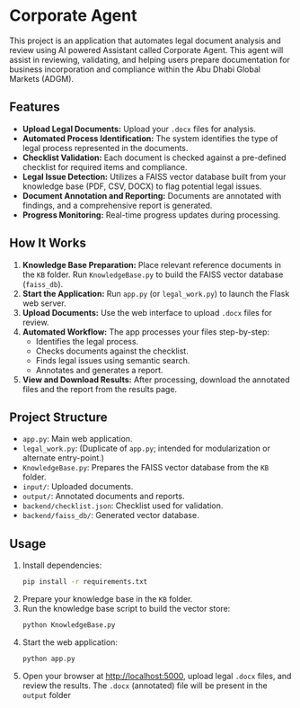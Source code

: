 # Corporate Agent

This project is an application that automates legal document analysis and review using AI powered Assistant called Corporate Agent. This agent will assist in reviewing, validating, and helping users prepare documentation for business incorporation and compliance within the Abu Dhabi Global Markets (ADGM).

## Features

- **Upload Legal Documents:** Upload your `.docx` files for analysis.
- **Automated Process Identification:** The system identifies the type of legal process represented in the documents.
- **Checklist Validation:** Each document is checked against a pre-defined checklist for required items and compliance.
- **Legal Issue Detection:** Utilizes a FAISS vector database built from your knowledge base (PDF, CSV, DOCX) to flag potential legal issues.
- **Document Annotation and Reporting:** Documents are annotated with findings, and a comprehensive report is generated.
- **Progress Monitoring:** Real-time progress updates during processing.

## How It Works

1. **Knowledge Base Preparation:** Place relevant reference documents in the `KB` folder. Run `KnowledgeBase.py` to build the FAISS vector database (`faiss_db`).
2. **Start the Application:** Run `app.py` (or `legal_work.py`) to launch the Flask web server.
3. **Upload Documents:** Use the web interface to upload `.docx` files for review.
4. **Automated Workflow:** The app processes your files step-by-step:
   - Identifies the legal process.
   - Checks documents against the checklist.
   - Finds legal issues using semantic search.
   - Annotates and generates a report.
5. **View and Download Results:** After processing, download the annotated files and the report from the results page.

## Project Structure

- `app.py`: Main web application.
- `legal_work.py`: (Duplicate of `app.py`; intended for modularization or alternate entry-point.)
- `KnowledgeBase.py`: Prepares the FAISS vector database from the `KB` folder.
- `input/`: Uploaded documents.
- `output/`: Annotated documents and reports.
- `backend/checklist.json`: Checklist used for validation.
- `backend/faiss_db/`: Generated vector database.

## Usage

1. Install dependencies:
   ```bash
   pip install -r requirements.txt
   ```
2. Prepare your knowledge base in the `KB` folder.
3. Run the knowledge base script to build the vector store:
   ```bash
   python KnowledgeBase.py
   ```
4. Start the web application:
   ```bash
   python app.py
   ```
5. Open your browser at [http://localhost:5000](http://localhost:5000), upload legal `.docx` files, and review the results. The `.docx` (annotated) file will be present in the `output` folder

